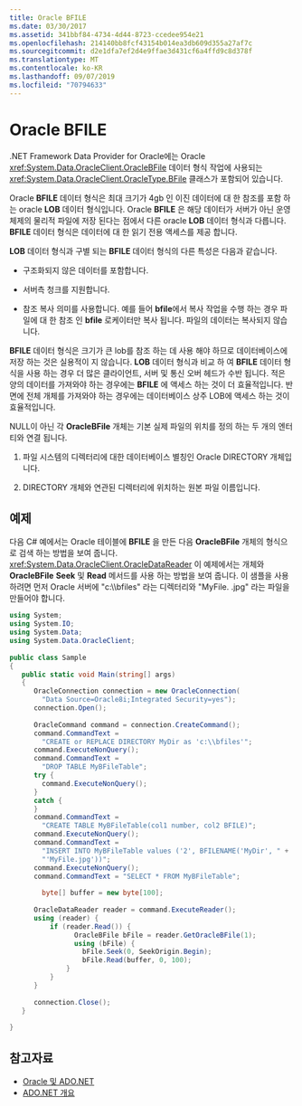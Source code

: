 ```yaml
---
title: Oracle BFILE
ms.date: 03/30/2017
ms.assetid: 341bbf84-4734-4d44-8723-ccedee954e21
ms.openlocfilehash: 214140bb8fcf43154b014ea3db609d355a27af7c
ms.sourcegitcommit: d2e1dfa7ef2d4e9ffae3d431cf6a4ffd9c8d378f
ms.translationtype: MT
ms.contentlocale: ko-KR
ms.lasthandoff: 09/07/2019
ms.locfileid: "70794633"
---
```

# <a name="oracle-bfiles"></a>Oracle BFILE
.NET Framework Data Provider for Oracle에는 Oracle <xref:System.Data.OracleClient.OracleBFile> 데이터 형식 작업에 사용되는 <xref:System.Data.OracleClient.OracleType.BFile> 클래스가 포함되어 있습니다.  
  
 Oracle **BFILE** 데이터 형식은 최대 크기가 4gb 인 이진 데이터에 대 한 참조를 포함 하는 oracle **LOB** 데이터 형식입니다. Oracle **BFILE** 은 해당 데이터가 서버가 아닌 운영 체제의 물리적 파일에 저장 된다는 점에서 다른 oracle **LOB** 데이터 형식과 다릅니다. **BFILE** 데이터 형식은 데이터에 대 한 읽기 전용 액세스를 제공 합니다.  
  
 **LOB** 데이터 형식과 구별 되는 **BFILE** 데이터 형식의 다른 특성은 다음과 같습니다.  
  
- 구조화되지 않은 데이터를 포함합니다.  
  
- 서버측 청크를 지원합니다.  
  
- 참조 복사 의미를 사용합니다. 예를 들어 **bfile**에서 복사 작업을 수행 하는 경우 파일에 대 한 참조 인 **bfile** 로케이터만 복사 됩니다. 파일의 데이터는 복사되지 않습니다.  
  
 **BFILE** 데이터 형식은 크기가 큰 lob를 참조 하는 데 사용 해야 하므로 데이터베이스에 저장 하는 것은 실용적이 지 않습니다. **LOB** 데이터 형식과 비교 하 여 **BFILE** 데이터 형식을 사용 하는 경우 더 많은 클라이언트, 서버 및 통신 오버 헤드가 수반 됩니다. 적은 양의 데이터를 가져와야 하는 경우에는 **BFILE** 에 액세스 하는 것이 더 효율적입니다. 반면에 전체 개체를 가져와야 하는 경우에는 데이터베이스 상주 LOB에 액세스 하는 것이 효율적입니다.  
  
 NULL이 아닌 각 **OracleBFile** 개체는 기본 실제 파일의 위치를 정의 하는 두 개의 엔터티와 연결 됩니다.  
  
1. 파일 시스템의 디렉터리에 대한 데이터베이스 별칭인 Oracle DIRECTORY 개체입니다.  
  
2. DIRECTORY 개체와 연관된 디렉터리에 위치하는 원본 파일 이름입니다.  
  
## <a name="example"></a>예제  
 다음 C# 예에서는 Oracle 테이블에 **BFILE** 을 만든 다음 **OracleBFile** 개체의 형식으로 검색 하는 방법을 보여 줍니다. <xref:System.Data.OracleClient.OracleDataReader> 이 예제에서는 개체와 **OracleBFile** **Seek** 및 **Read** 메서드를 사용 하는 방법을 보여 줍니다. 이 샘플을 사용 하려면 먼저 Oracle 서버에 "c:\\\bfiles" 라는 디렉터리와 "MyFile. .jpg" 라는 파일을 만들어야 합니다.  
  
```csharp  
using System;  
using System.IO;  
using System.Data;  
using System.Data.OracleClient;  
  
public class Sample  
{  
   public static void Main(string[] args)  
   {  
      OracleConnection connection = new OracleConnection(  
        "Data Source=Oracle8i;Integrated Security=yes");  
      connection.Open();  
  
      OracleCommand command = connection.CreateCommand();  
      command.CommandText =   
        "CREATE or REPLACE DIRECTORY MyDir as 'c:\\bfiles'";  
      command.ExecuteNonQuery();  
      command.CommandText =   
        "DROP TABLE MyBFileTable";  
      try {  
        command.ExecuteNonQuery();  
      }  
      catch {  
      }  
      command.CommandText =   
        "CREATE TABLE MyBFileTable(col1 number, col2 BFILE)";  
      command.ExecuteNonQuery();  
      command.CommandText =   
        "INSERT INTO MyBFileTable values ('2', BFILENAME('MyDir', " +  
        "'MyFile.jpg'))";  
      command.ExecuteNonQuery();  
      command.CommandText = "SELECT * FROM MyBFileTable";  
  
        byte[] buffer = new byte[100];  
  
      OracleDataReader reader = command.ExecuteReader();  
      using (reader) {  
          if (reader.Read()) {  
                OracleBFile bFile = reader.GetOracleBFile(1);  
                using (bFile) {  
                  bFile.Seek(0, SeekOrigin.Begin);  
                  bFile.Read(buffer, 0, 100);  
              }  
          }  
      }  
  
      connection.Close();  
   }  
  
}  
```  
  
## <a name="see-also"></a>참고자료

- [Oracle 및 ADO.NET](oracle-and-adonet.md)
- [ADO.NET 개요](ado-net-overview.md)
